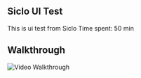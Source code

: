 ## Siclo UI Test
This is ui test from Siclo
Time spent: 50 min
## Walkthrough
<img src='https://cloud.githubusercontent.com/assets/10734967/24026538/65a1faca-0af4-11e7-97ee-7931ab46ab7b.gif' title='Video Walkthrough' width='' alt='Video Walkthrough' />
